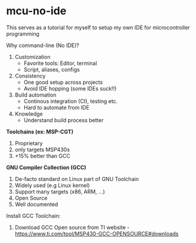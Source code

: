 # mcu-no-ide
This serves as a tutorial for myself to setup my own IDE for microcontroller programming

Why command-line (No IDE)?
1. Customization
   - Favorite tools: Editor, terminal
   - Script, aliases, configs
2. Consistency
   - One good setup across projects
   - Avoid IDE hopping (some IDEs suck!!)
3. Build automation
   - Continous integration (CI), testing etc.
   - Hard to automate from IDE
4. Knowledge
   - Understand build process better

**Toolchains (ex: MSP-CGT)**
1. Proprietary
2. only targets MSP430s
3. +15% better than GCC

**GNU Compiler Collection (GCC)**
1. De-facto standard on Linux part of GNU Toolchain
2. Widely used (e.g Linux kernel)
3. Support many targets (x86, ARM, ...)
4. Open Source
5. Well documented

Install GCC Toolchain:
1. Download GCC Open source from TI website
   -https://www.ti.com/tool/MSP430-GCC-OPENSOURCE#downloads

  
